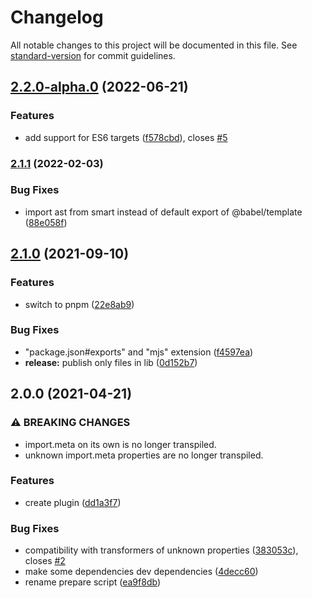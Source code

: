 # Changelog

All notable changes to this project will be documented in this file. See [standard-version](https://github.com/conventional-changelog/standard-version) for commit guidelines.

## [2.2.0-alpha.0](https://github.com/javiertury/babel-plugin-transform-import-meta/compare/v2.1.1...v2.2.0-alpha.0) (2022-06-21)


### Features

* add support for ES6 targets ([f578cbd](https://github.com/javiertury/babel-plugin-transform-import-meta/commit/f578cbda4718efba5ba4f1e01f329042e6de490c)), closes [#5](https://github.com/javiertury/babel-plugin-transform-import-meta/issues/5)

### [2.1.1](https://github.com/javiertury/babel-plugin-transform-import-meta/compare/v2.1.0...v2.1.1) (2022-02-03)


### Bug Fixes

* import ast from smart instead of default export of @babel/template ([88e058f](https://github.com/javiertury/babel-plugin-transform-import-meta/commit/88e058f4b4bc5ba3048a815b0b9fe3edcb43f8de))

## [2.1.0](https://github.com/javiertury/babel-plugin-transform-import-meta/compare/v2.0.0...v2.1.0) (2021-09-10)


### Features

* switch to pnpm ([22e8ab9](https://github.com/javiertury/babel-plugin-transform-import-meta/commit/22e8ab91c2fcc8efb33f154ae7f8469f6b0e20e7))


### Bug Fixes

* "package.json#exports" and "mjs" extension ([f4597ea](https://github.com/javiertury/babel-plugin-transform-import-meta/commit/f4597eafb9d4668f1ae283ba879d8d6cc86820de))
* **release:** publish only files in lib ([0d152b7](https://github.com/javiertury/babel-plugin-transform-import-meta/commit/0d152b7d08bff80279fc6907a69b6d8134d22d4b))

## 2.0.0 (2021-04-21)


### ⚠ BREAKING CHANGES

* import.meta on its own is no longer transpiled.
* unknown import.meta properties are no longer transpiled.

### Features

* create plugin ([dd1a3f7](https://github.com/javiertury/babel-plugin-transform-import-meta/commit/dd1a3f7ddf3a55acfe4f76859443cd9cec8ed5b2))


### Bug Fixes

* compatibility with transformers of unknown properties ([383053c](https://github.com/javiertury/babel-plugin-transform-import-meta/commit/383053c2d1e976d1431229096e2157e2344bbd51)), closes [#2](https://github.com/javiertury/babel-plugin-transform-import-meta/issues/2)
* make some dependencies dev dependencies ([4decc60](https://github.com/javiertury/babel-plugin-transform-import-meta/commit/4decc609a72eaef2ade16f83fc65415b8dc2c499))
* rename prepare script ([ea9f8db](https://github.com/javiertury/babel-plugin-transform-import-meta/commit/ea9f8db2c45744bed3578e8ea1db05162209e886))

